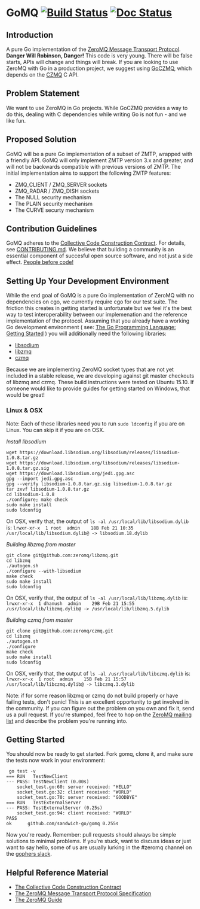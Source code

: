 # GoMQ [![Build Status](https://travis-ci.org/myzhan/gomq.svg?branch=master)](https://travis-ci.org/myzhan/gomq) [![Doc Status](https://godoc.org/github.com/sandwich-go/gomq?status.png)](https://godoc.org/github.com/sandwich-go/gomq)

## Introduction
A pure Go implementation of the [ZeroMQ Message Transport Protocol](http://rfc.zeromq.org/spec:37). **Danger Will Robinson, Danger!** This code is very young. There will be false starts, APIs will change and things will break. If you are looking to use ZeroMQ with Go in a production project, we suggest using [GoCZMQ](http://github.com/zeromq/goczmq), which depends on the [CZMQ](http://github.com/zeromq/czmq) C API. 

## Problem Statement
We want to use ZeroMQ in Go projects. While GoCZMQ provides a way to do this, dealing with C dependencies while writing Go is not fun - and we like fun.

## Proposed Solution
GoMQ will be a pure Go implementation of a subset of ZMTP, wrapped with a friendly API. GoMQ will only implement ZMTP version 3.x and greater, and will not be backwards compatible with previous versions of ZMTP. The initial implementation aims to support the following ZMTP features:
* ZMQ_CLIENT / ZMQ_SERVER sockets
* ZMQ_RADAR / ZMQ_DISH sockets
* The NULL security mechanism
* The PLAIN security mechanism
* The CURVE securty mechanism

## Contribution Guidelines
GoMQ adheres to the [Collective Code Construction Contract](http://rfc.zeromq.org/spec:22). For details, see [CONTRIBUTING.md](https://github.com/sandwich-go/gomq/blob/master/CONTRIBUTING.md). We believe that building a community is an essential component of succesful open source software, and not just a side effect. [People before code!](http://hintjens.com/blog:95)

## Setting Up Your Development Environment
While the end goal of GoMQ is a pure Go implementation of ZeroMQ with no dependencies on cgo, we currently require cgo for our test suite. The friction this creates in getting started is unfortunate but we feel it's the best way to test interoperability between our implemenation and the reference implementation of the protocol. Assuming that you already have a working Go development environment ( see: [The Go Programming Language: Getting Started](https://golang.org/doc/install) ) you will additionally need the following libraries:
* [libsodium](https://github.com/jedisct1/libsodium)
* [libzmq](https://github.com/zeromq/libzmq)
* [czmq](https://github.com/zeromq/czmq)

Because we are implementing ZeroMQ socket types that are not yet included in a stable release, we are developing against git master checkouts of libzmq and czmq. These build instructions were tested on Ubuntu 15.10. If someone would like to provide guides for getting started on Windows, that would be great!

### Linux & OSX

Note: Each of these libraries need you to run `sudo ldconfig` if you are on Linux. You can skip it if you are on OSX.

*Install libsodium*
```
wget https://download.libsodium.org/libsodium/releases/libsodium-1.0.8.tar.gz
wget https://download.libsodium.org/libsodium/releases/libsodium-1.0.8.tar.gz.sig
wget https://download.libsodium.org/jedi.gpg.asc
gpg --import jedi.gpg.asc
gpg --verify libsodium-1.0.8.tar.gz.sig libsodium-1.0.8.tar.gz
tar zxvf libsodium-1.0.8.tar.gz
cd libsodium-1.0.8
./configure; make check
sudo make install
sudo ldconfig
```

On OSX, verify that, the output of `ls -al /usr/local/lib/libsodium.dylib` is:
`lrwxr-xr-x  1 root  admin    18B Feb 21 10:35 /usr/local/lib/libsodium.dylib@ -> libsodium.18.dylib`

*Building libzmq from master*
```
git clone git@github.com:zeromq/libzmq.git
cd libzmq
./autogen.sh
./configure --with-libsodium
make check
sudo make install
sudo ldconfig
```

On OSX, verify that, the output of `ls -al /usr/local/lib/libzmq.dylib` is:
`lrwxr-xr-x  1 dhanush  admin    29B Feb 21 15:55 /usr/local/lib/libzmq.dylib@ -> /usr/local/lib/libzmq.5.dylib`

*Building czmq from master*
```
git clone git@github.com:zeromq/czmq.git
cd libzmq
./autogen.sh
./configure
make check
sudo make install
sudo ldconfig
```

On OSX, verify that, the output of `ls -al /usr/local/lib/libczmq.dylib` is:
`lrwxr-xr-x  1 root  admin    15B Feb 21 15:57 /usr/local/lib/libczmq.dylib@ -> libczmq.3.dylib`

Note: if for some reason libzmq or czmq do not build properly or have failing tests, don't panic! This is an excellent opportunity to get involved in the community. If you can figure out the problem on you own and fix it, send us a pull request. If you're stumped, feel free to hop on the [ZeroMQ mailing list](http://zeromq.org/docs:mailing-lists) and describe the problem you're running into.

## Getting Started
You should now be ready to get started. Fork gomq, clone it, and make sure the tests now work in your environment:

```
 go test -v
=== RUN   TestNewClient
--- PASS: TestNewClient (0.00s)
	socket_test.go:60: server received: "HELLO"
	socket_test.go:32: client received: "WORLD"
	socket_test.go:70: server received: "GOODBYE"
=== RUN   TestExternalServer
--- PASS: TestExternalServer (0.25s)
	socket_test.go:94: client received: "WORLD"
PASS
ok		github.com/sandwich-go/gomq	0.255s
```

Now you're ready. Remember: pull requests should always be simple solutions to minimal problems. If you're stuck, want to discuss ideas or just want to say hello, some of us are usually lurking in the #zeromq channel on the [gophers slack](https://blog.gopheracademy.com/gophers-slack-community/).

## Helpful Reference Material
* [The Collective Code Construction Contract](http://rfc.zeromq.org/spec:22)
* [The ZeroMQ Message Transport Protocol Specification](http://rfc.zeromq.org/spec:37)
* [The ZeroMQ Guide](http://zguide.zeromq.org/page:all)
